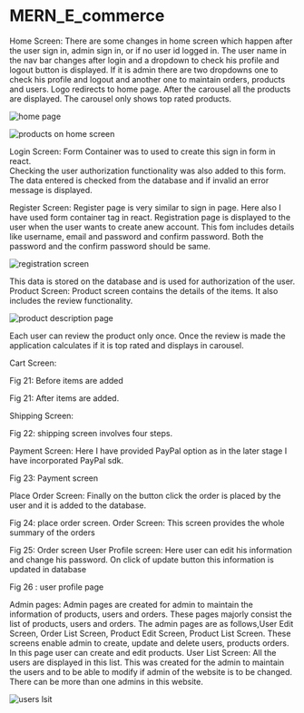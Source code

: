 # MERN_E_commerce
Home Screen: 
There are some changes in home screen which happen after the user sign in, admin sign in, or if no user id logged in. 
The user name in the nav bar changes after login and a dropdown to check his profile and logout button is displayed. 
If it is admin there are two dropdowns one to check his profile and logout and another one to maintain orders, products and users. Logo redirects to home page. 
After the carousel all the products are displayed. The carousel only shows top rated products.

![home page](https://github.com/priya1-0/MERN_E_commerce/assets/72966981/b876e56c-f999-412b-8163-e2c615286a0e)


![products on home screen](https://github.com/priya1-0/MERN_E_commerce/assets/72966981/59ede451-5d4d-485a-8d75-8a91e3b2363c)

 

Login Screen:
 Form Container was to used to create this sign in form in react.  
 Checking the user authorization functionality was also added to this form. The data entered is checked from the database and if invalid an error message is displayed.

Register Screen:
Register page is very similar to sign in page. Here also I have used form container tag in react. 
Registration page is displayed to the user when the user wants to create anew account. This fom includes details like username, email and password and confirm password.
Both the password and the confirm password should be same.
 
![registration screen](https://github.com/priya1-0/MERN_E_commerce/assets/72966981/f9f60571-d0df-4397-ab29-2b4454371c15)

This data is stored on the database and is used for authorization of the user.
Product Screen:
Product screen contains the details of the items. It also includes the review functionality.  

 ![product description page](https://github.com/priya1-0/MERN_E_commerce/assets/72966981/e74c3ebc-481d-4cca-bc1f-05245afb36f3)

Each user can review the product only once. Once the review is  made the application calculates if it is top rated and displays in carousel.

Cart Screen:
 
Fig 21: Before items are added

 
Fig 21: After items are added.

Shipping Screen: 

 
Fig 22: shipping screen involves four steps. 


Payment Screen:
Here I have provided PayPal option as in the later stage I have incorporated PayPal sdk.
 
Fig 23: Payment screen

Place Order Screen:
Finally on the button click the order is placed by the user and it is added to the database.
 
Fig 24: place order screen.
Order Screen:
This screen provides the whole summary of the orders
 
Fig 25: Order screen
User Profile screen:
Here user can edit his information and change his password. On click of update button this information is updated in database
 
Fig 26 : user profile page

Admin pages: 
Admin pages are created for admin to maintain the information of products, users and orders. These pages majorly consist the list of products, users and orders.
The admin pages are as follows,User Edit Screen, Order List Screen, Product Edit Screen, Product List Screen. These screens enable admin to create, update and delete users, products
orders. 
In this page user can create and edit products.
User List Screen:
All the users are displayed in this list. This was created for the admin to maintain the users and to be able to modify if admin of the website is to be changed.
There can be more than one admins in this website. 

 
![users lsit](https://github.com/priya1-0/MERN_E_commerce/assets/72966981/bd1c4ca1-f396-4d6e-9580-11b153d2275d)

